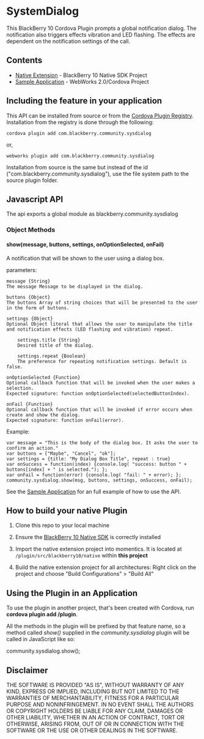 # SystemDialog #

This BlackBerry 10 Cordova Plugin prompts a global notification dialog. The notification also triggers effects vibration and LED flashing. The effects are dependent on the notification settings of the call. 

## Contents ##

* [Native Extension](plugin/src/blackberry10/native) - BlackBerry 10 Native SDK Project
* [Sample Application](sample) - WebWorks 2.0/Cordova Project

## Including the feature in your application

This API can be installed from source or from the [Cordova Plugin Registry](http://plugins.cordova.io/). Installation from the registry is done through the following:

	cordova plugin add com.blackberry.community.sysdialog

or,
	
	webworks plugin add com.blackberry.community.sysdialog

Installation from source is the same but instead of the id ("com.blackberry.community.sysdialog"), use the file system path to the source plugin folder.

## Javascript API ##

The api exports a global module as blackberry.community.sysdialog

### Object Methods ###

#### show(message, buttons, settings, onOptionSelected, onFail) ####

A notification that will be shown to the user using a dialog box. 

parameters:

	message {String}
	The message Message to be displayed in the dialog.

	buttons {Object}
	The buttons Array of string choices that will be presented to the user in the form of buttons.

	settings {Object}
	Optional Object literal that allows the user to manipulate the title and notification effects (LED flashing and vibration) repeat.

		settings.title {String}
		Desired title of the dialog.

		settings.repeat {Boolean}
		The preference for repeating notification settings. Default is false.

	onOptionSelected {Function}
	Optional callback function that will be invoked when the user makes a selection. 
	Expected signature: function onOptionSelected(selectedButtonIndex).

	onFail {Function}
	Optional callback function that will be invoked if error occurs when create and show the dialog.
	Expected signature: function onFail(error).

Example:

	var message = "This is the body of the dialog box. It asks the user to confirm an action."
	var buttons = ["Maybe", "Cancel", "ok"];
	var settings = {title: "My Dialog Box Title", repeat : true}
	var onSuccess = function(index) {console.log( "success: button " + buttons[index] + " is selected."); };
	var onFail = function(error) {console.log( "fail: " + error); };
	community.sysdialog.show(msg, buttons, settings, onSuccess, onFail);

See the [Sample Application](sample) for an full example of how to use the API.


## How to build your native Plugin

1.  Clone this repo to your local machine

2.  Ensure the [BlackBerry 10 Native SDK](https://developer.blackberry.com/native/download/sdk) is correctly installed

3.  Import the native extension project into momentics. It is located at `/plugin/src/blackberry10/native` within **this project**

4.  Build the native extension project for all architectures: Right click on the project and choose "Build Configurations" > "Build All"

## Using the Plugin in an Application

To use the plugin in another project, that's been created with Cordova, run __cordova plugin add <path to the SysDialog folder>/plugin__.

All the methods in the plugin will be prefixed by that feature name, so a method called _show()_ supplied in the _community.sysdialog_ plugin will be called in JavaScript like so:

community.sysdialog.show();

## Disclaimer

THE SOFTWARE IS PROVIDED "AS IS", WITHOUT WARRANTY OF ANY KIND, EXPRESS OR IMPLIED, INCLUDING BUT NOT LIMITED TO THE WARRANTIES OF MERCHANTABILITY, FITNESS FOR A PARTICULAR PURPOSE AND NONINFRINGEMENT. IN NO EVENT SHALL THE AUTHORS OR COPYRIGHT HOLDERS BE LIABLE FOR ANY CLAIM, DAMAGES OR OTHER LIABILITY, WHETHER IN AN ACTION OF CONTRACT, TORT OR OTHERWISE, ARISING FROM, OUT OF OR IN CONNECTION WITH THE SOFTWARE OR THE USE OR OTHER DEALINGS IN THE SOFTWARE.

